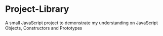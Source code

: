 # Project-Library
A small JavaScript project to demonstrate my understanding on JavaScript Objects, Constructors and Prototypes
